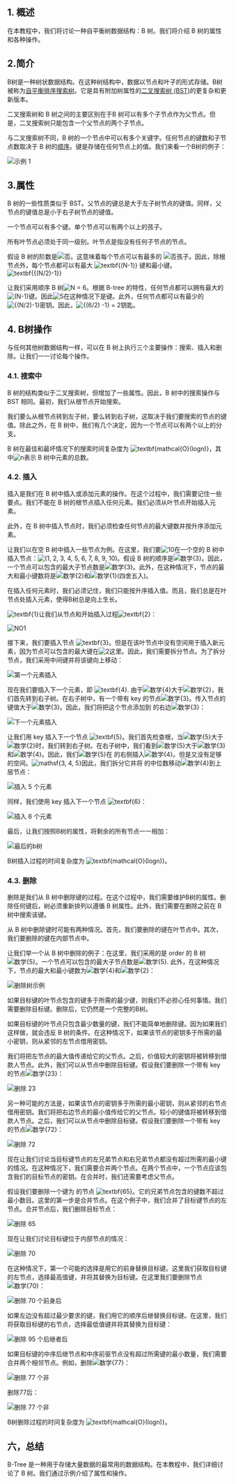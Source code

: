 ## 1. 概述

在本教程中，我们将讨论一种自平衡树数据结构：B 树。我们将介绍 B 树的属性和各种操作。

## 2.简介

B树是一种树状数据结构。在这种树结构中，数据以节点和叶子的形式存储。B树被称为[自平衡排序搜索树](https://en.wikipedia.org/wiki/Self-balancing_binary_search_tree)。它是具有附加树属性的[二叉搜索树 (BST)](https://www.baeldung.com/cs/binary-search-trees)的更复杂和更新版本。

二叉搜索树和 B 树之间的主要区别在于B 树可以有多个子节点作为父节点。但是，二叉搜索树只能包含一个父节点的两个子节点。

与二叉搜索树不同，B 树的一个节点中可以有多个关键字。任何节点的键数和子节点数取决于 B 树的[顺序](https://en.wikipedia.org/wiki/Tree_traversal)。键是存储在任何节点上的值。我们来看一个B树的例子：

![示例 1](https://www.baeldung.com/wp-content/uploads/sites/4/2021/12/example_1.drawio-1024x589.png)

## 3.属性

B 树的一些性质类似于 BST。父节点的键总是大于左子树节点的键值。同样，父节点的键值总是小于右子树节点的键值。

一个节点可以有多个键。单个节点可以有两个以上的孩子。

所有叶节点必须处于同一级别。叶节点是指没有任何子节点的节点。

假设 B 树的阶数是![否](https://www.baeldung.com/wp-content/ql-cache/quicklatex.com-7354bae77b50b7d1faed3e8ea7a3511a_l3.svg)。这意味着每个节点可以有最多的 ![否](https://www.baeldung.com/wp-content/ql-cache/quicklatex.com-7354bae77b50b7d1faed3e8ea7a3511a_l3.svg)孩子。因此，除根节点外，每个节点都可以有最大 ![textbf{(N-1)}](https://www.baeldung.com/wp-content/ql-cache/quicklatex.com-0e88498a7adcc73768a2bf7da50933f7_l3.svg) 键和最小键。 ![textbf{{(N/2)-1}}](https://www.baeldung.com/wp-content/ql-cache/quicklatex.com-67823122085c3556d023380b16118dee_l3.svg)

让我们采用顺序 B 树![N = 6](https://www.baeldung.com/wp-content/ql-cache/quicklatex.com-e75b9ef250413031ec4dcb17d9b31507_l3.svg)。根据 B-tree 的特性，任何节点都可以拥有最大的![(N-1)](https://www.baeldung.com/wp-content/ql-cache/quicklatex.com-b8d591aa3d3a6700d7bc61014596c9fb_l3.svg)键。因此![5](https://www.baeldung.com/wp-content/ql-cache/quicklatex.com-48348ef601c56286abf49bafe09c7af1_l3.svg)在这种情况下是键。此外，任何节点都可以有最少的![{(N/2)-1}](https://www.baeldung.com/wp-content/ql-cache/quicklatex.com-c94a47e38913a88621effc7d10c60df9_l3.svg)密钥。因此，![{(6/2) -1} = 2](https://www.baeldung.com/wp-content/ql-cache/quicklatex.com-80a14e74953c05abbd3bd9730f9b2e43_l3.svg)钥匙。

## 4. B树操作

与任何其他树数据结构一样，可以在 B 树上执行三个主要操作：搜索、插入和删除。让我们一一讨论每个操作。

### 4.1. 搜索中

B 树的结构类似于二叉搜索树，但增加了一些属性。因此，B 树中的搜索操作与 BST 相同。最初，我们从根节点开始搜索。

我们要么从根节点转到左子树，要么转到右子树，这取决于我们要搜索的节点的键值。除此之外，在 B 树中，我们有几个决定，因为一个节点可以有两个以上的分支。

B 树在最佳和最坏情况下的搜索时间复杂度为 ![textbf{mathcal{O}(logn)}](https://www.baeldung.com/wp-content/ql-cache/quicklatex.com-c66df23d269e4f61f5656558cb546af4_l3.svg)，其中![n](https://www.baeldung.com/wp-content/ql-cache/quicklatex.com-ec4217f4fa5fcd92a9edceba0e708cf7_l3.svg)表示 B 树中元素的总数。

### 4.2. 插入

插入是我们在 B 树中插入或添加元素的操作。在这个过程中，我们需要记住一些要点。我们不能在 B 树的根节点插入任何元素。我们必须从叶节点开始插入元素。

此外，在 B 树中插入节点时，我们必须检查任何节点的最大键数并按升序添加元素。

让我们以在空 B 树中插入一些节点为例。在这里，我们要![10](https://www.baeldung.com/wp-content/ql-cache/quicklatex.com-f2dd7a07a97336ce3d17ca56d2618366_l3.svg)在一个空的 B 树中插入节点：![(1, 2, 3, 4, 5, 6, 7, 8, 9, 10)](https://www.baeldung.com/wp-content/ql-cache/quicklatex.com-b653e577bdf4394d9bb2ff88bf8b5d7d_l3.svg)。假设 B 树的顺序是![数学{3}](https://www.baeldung.com/wp-content/ql-cache/quicklatex.com-c634b2b9b88bcd5abe9d7d39b4081440_l3.svg)。因此，一个节点可以包含的最大子节点数是![数学{3}](https://www.baeldung.com/wp-content/ql-cache/quicklatex.com-c634b2b9b88bcd5abe9d7d39b4081440_l3.svg)。此外，在这种情况下，节点的最大和最小键数将是![数学{2}](https://www.baeldung.com/wp-content/ql-cache/quicklatex.com-276c2cef464470f3f58000ea412deecd_l3.svg)和![数学{1}](https://www.baeldung.com/wp-content/ql-cache/quicklatex.com-277511c02b56b209330acf2e78fd3290_l3.svg)(四舍五入)。

在插入任何元素时，我们必须记住，我们只能按升序插入值。而且，我们总是在叶节点处插入元素，使得B树总是向上生长。

![textbf{1}](https://www.baeldung.com/wp-content/ql-cache/quicklatex.com-cd042baf913adbbacf7e51e097565a54_l3.svg)让我们从节点和开始插入过程![textbf{2}](https://www.baeldung.com/wp-content/ql-cache/quicklatex.com-6a4b58be37bb7cd389e7b2615f3ebe56_l3.svg)：

![NO1](https://www.baeldung.com/wp-content/uploads/sites/4/2021/12/no1.png)

接下来，我们要插入节点 ![textbf{3}](https://www.baeldung.com/wp-content/ql-cache/quicklatex.com-0b79ca42666f9de58732aca1b245004e_l3.svg)。但是在该叶节点中没有空间用于插入新元素，因为节点可以包含的最大键在![2](https://www.baeldung.com/wp-content/ql-cache/quicklatex.com-8c267d62c3d7048247917e13baec69a5_l3.svg)这里。因此，我们需要拆分节点。为了拆分节点，我们采用中间键并将该键向上移动：

![第一个元素插入](https://www.baeldung.com/wp-content/uploads/sites/4/2021/12/First_element_insertion.drawio-1024x228.png)

现在我们要插入下一个元素，即 ![textbf{4}](https://www.baeldung.com/wp-content/ql-cache/quicklatex.com-32be00fb3e4c3faa5f9c9d681510e04a_l3.svg). 由于![数学{4}](https://www.baeldung.com/wp-content/ql-cache/quicklatex.com-37d1fe1e61fadb833cc17cf696d76e41_l3.svg)大于![数学{2}](https://www.baeldung.com/wp-content/ql-cache/quicklatex.com-276c2cef464470f3f58000ea412deecd_l3.svg)，我们首先转到右子树。在右子树中，有一个带有 key 的节点![数学{3}](https://www.baeldung.com/wp-content/ql-cache/quicklatex.com-c634b2b9b88bcd5abe9d7d39b4081440_l3.svg)。传入节点的键值大于![数学{3}](https://www.baeldung.com/wp-content/ql-cache/quicklatex.com-c634b2b9b88bcd5abe9d7d39b4081440_l3.svg)。因此，我们将把这个节点添加到 的右边![数学{3}](https://www.baeldung.com/wp-content/ql-cache/quicklatex.com-c634b2b9b88bcd5abe9d7d39b4081440_l3.svg)：

![下一个元素插入](https://www.baeldung.com/wp-content/uploads/sites/4/2021/12/next_element_insert.drawio.png)

让我们用 key 插入下一个节点 ![textbf{5}](https://www.baeldung.com/wp-content/ql-cache/quicklatex.com-04eb56348aa6f6a5930e5a7e37191070_l3.svg)。我们首先检查根，当![数学{5}](https://www.baeldung.com/wp-content/ql-cache/quicklatex.com-1aa18814edfae60c751c8687b458ffc7_l3.svg)大于![数学{2}](https://www.baeldung.com/wp-content/ql-cache/quicklatex.com-276c2cef464470f3f58000ea412deecd_l3.svg)时，我们转到右子树。在右子树中，我们看到![数学{5}](https://www.baeldung.com/wp-content/ql-cache/quicklatex.com-1aa18814edfae60c751c8687b458ffc7_l3.svg)大于![数学{3}](https://www.baeldung.com/wp-content/ql-cache/quicklatex.com-c634b2b9b88bcd5abe9d7d39b4081440_l3.svg)和![数学{4}](https://www.baeldung.com/wp-content/ql-cache/quicklatex.com-37d1fe1e61fadb833cc17cf696d76e41_l3.svg)。因此，我们![数学{5}](https://www.baeldung.com/wp-content/ql-cache/quicklatex.com-1aa18814edfae60c751c8687b458ffc7_l3.svg)在 的右侧插入![数学{4}](https://www.baeldung.com/wp-content/ql-cache/quicklatex.com-37d1fe1e61fadb833cc17cf696d76e41_l3.svg)。但是又没有足够的空间。![mathsf{3, 4, 5}](https://www.baeldung.com/wp-content/ql-cache/quicklatex.com-f096113a74958b91e6cf18594937cec6_l3.svg)因此，我们拆分它并将 的中位数移动![数学{4}](https://www.baeldung.com/wp-content/ql-cache/quicklatex.com-37d1fe1e61fadb833cc17cf696d76e41_l3.svg)到上层节点：

![插入 5 个元素](https://www.baeldung.com/wp-content/uploads/sites/4/2021/12/inserting_5_element.drawio-2048x416-1-1024x208.png)

同样，我们使用 key 插入下一个节点 ![textbf{6}](https://www.baeldung.com/wp-content/ql-cache/quicklatex.com-37ce5fb007bfcaa1b0033af34f5f1358_l3.svg)：

![插入 6 个元素](https://www.baeldung.com/wp-content/uploads/sites/4/2021/12/inserting_6_element.drawio.png)

最后，让我们按照B树的属性，将剩余的所有节点一一相加：

![最后的b树](https://www.baeldung.com/wp-content/uploads/sites/4/2021/12/final_b_tree.drawio-1024x391.png)

B树插入过程的时间复杂度为 ![textbf{mathcal{O}(logn)}](https://www.baeldung.com/wp-content/ql-cache/quicklatex.com-c66df23d269e4f61f5656558cb546af4_l3.svg)。

### 4.3. 删除

删除是我们从 B 树中删除键的过程。在这个过程中，我们需要维护B树的属性。删除任何键后，树必须重新排列以遵循 B 树属性。此外，我们需要在删除之前在 B 树中搜索该键。

从 B 树中删除键时可能有两种情况。首先，我们要删除的键在叶节点中。其次，我们要删除的键在内部节点中。

让我们举一个从 B 树中删除的例子：在这里，我们采用的是 order 的 B 树![数学{5}](https://www.baeldung.com/wp-content/ql-cache/quicklatex.com-1aa18814edfae60c751c8687b458ffc7_l3.svg)。一个节点可以包含的最大子节点数是![数学{5}](https://www.baeldung.com/wp-content/ql-cache/quicklatex.com-1aa18814edfae60c751c8687b458ffc7_l3.svg). 此外，在这种情况下，节点的最大和最小键数为![数学{4}](https://www.baeldung.com/wp-content/ql-cache/quicklatex.com-37d1fe1e61fadb833cc17cf696d76e41_l3.svg)和![数学{2}](https://www.baeldung.com/wp-content/ql-cache/quicklatex.com-276c2cef464470f3f58000ea412deecd_l3.svg)：

![删除树示例](https://www.baeldung.com/wp-content/uploads/sites/4/2021/12/deletion_tree-example.drawio-2048x839-1-1024x420.png)

如果目标键的叶节点包含的键多于所需的最少键，则我们不必担心任何事情。我们需要删除目标键。删除后，它仍然是一个完整的B树。

如果目标键的叶节点只包含最少数量的键，我们不能简单地删除键。因为如果我们这样做，就会违反 B 树的条件。在这种情况下，如果该节点的密钥多于所需的最小密钥，则从紧邻的左节点借用密钥。

我们将把左节点的最大值传递给它的父节点。之后，价值较大的密钥将被转移到借款人节点。此外，我们可以从节点中删除目标键。假设我们要删除一个带有 key 的节点![数学{23}](https://www.baeldung.com/wp-content/ql-cache/quicklatex.com-b16fb622beeafd82be27c79d5648d138_l3.svg)：

![删除 23](https://www.baeldung.com/wp-content/uploads/sites/4/2021/12/deletion_of_23.drawio-1004x1024.png)

另一种可能的方法是，如果该节点的密钥多于所需的最小密钥，则从紧邻的右节点借用密钥。我们将把右边节点的最小值传给它的父节点。较小的键值将被转移到借款人节点。之后，我们可以从节点中删除目标键。假设我们要删除一个带有 key 的节点![数学{72}](https://www.baeldung.com/wp-content/ql-cache/quicklatex.com-b7cbf8c4c66b42f88e18b0f36a7a709e_l3.svg)：

![删除 72](https://www.baeldung.com/wp-content/uploads/sites/4/2021/12/Deletion_of_72.drawio-1005x1024.png)

现在让我们讨论当目标键节点的左兄弟节点和右兄弟节点都没有超过所需的最小键的情况。在这种情况下，我们需要合并两个节点。在两个节点中，一个节点应该包含我们的目标节点的密钥。在合并时，我们还需要考虑父节点。

假设我们要删除一个键为 的节点 ![textbf{65}](https://www.baeldung.com/wp-content/ql-cache/quicklatex.com-a9972b581634481f21c8bc3729961ef2_l3.svg)。它的兄弟节点包含的键数不超过最小数目。这里的第一步是合并节点。在这个例子中，我们合并了目标键节点的左节点。合并节点后，我们删除目标节点：

![删除 65](https://www.baeldung.com/wp-content/uploads/sites/4/2021/12/Deletion_of_65.drawio-809x1024.png)

现在让我们讨论目标键位于内部节点的情况：

![删除 70](https://www.baeldung.com/wp-content/uploads/sites/4/2021/12/deletion_of_70.drawio-2048x1261-1-1024x631.png)

在这种情况下，第一个可能的选择是用它的前身替换目标键。这里我们获取目标键的左节点，选择最高值键，并将其替换为目标键。在这里我们要删除节点![数学{70}](https://www.baeldung.com/wp-content/ql-cache/quicklatex.com-d010b53c2cf9ca16b205349d90fe8b79_l3.svg)：

![删除 70 个前身后](https://www.baeldung.com/wp-content/uploads/sites/4/2021/12/after_deletion_of_70_predecessor.drawio-2048x1041-1-1024x521.png)

如果左边没有超过最少要求的键，我们用它的顺序后继替换目标键。在这里，我们将获取目标键的右节点，选择最低值键并将其替换为目标键：

![删除 95 个后继者后](https://www.baeldung.com/wp-content/uploads/sites/4/2021/12/after_deletion_of_95_successor.drawio-1024x679.png)

如果目标键的中序后继节点和中序前驱节点没有超过所需键的最小数量，我们需要合并两个相邻节点。例如，删除![数学{77}](https://www.baeldung.com/wp-content/ql-cache/quicklatex.com-1af2c270d2b1310c778dc01fd6d7c339_l3.svg)：

![删除 77 个非](https://www.baeldung.com/wp-content/uploads/sites/4/2021/12/deletion_of_77_non.drawio-2048x962-1-1024x481.png)

删除77后：

![删除 77 个非](https://www.baeldung.com/wp-content/uploads/sites/4/2021/12/after_deletion_of_77_non.drawio-2048x805-1-1024x403.png)

B树删除过程的时间复杂度为 ![textbf{mathcal{O}(logn)}](https://www.baeldung.com/wp-content/ql-cache/quicklatex.com-c66df23d269e4f61f5656558cb546af4_l3.svg)。

## 六，总结

B-Tree 是一种用于存储大量数据的最常用的数据结构。在本教程中，我们详细讨论了 B 树。我们通过示例介绍了属性和操作。